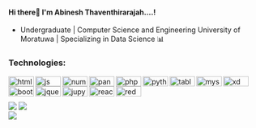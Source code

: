 #### Hi there👋 I'm Abinesh Thaventhirarajah....! 
  - Undergraduate | Computer Science and Engineering University of Moratuwa | Specializing in Data Science 📊
<!-- <div align = 'right'>![](https://komarev.com/ghpvc/?username=abinesht&color=yellow)</div> -->

### Technologies:
<img align="left" alt="html" width="50px" height="20px" src="https://img.shields.io/badge/HTML5-E34F26?style=for-the-badge&logo=html5&logoColor=white" />
<img align="left" alt="js" width="50px" height="20px"  src="https://img.shields.io/badge/JavaScript-323330?style=for-the-badge&logo=javascript&logoColor=F7DF1E" />
<img align="left" alt="numpy" width="50px" height="20px"  src="https://img.shields.io/badge/Numpy-777BB4?style=for-the-badge&logo=numpy&logoColor=white" />
<img align="left" alt="pandas" width="50px" height="20px"  src="https://img.shields.io/badge/Pandas-2C2D72?style=for-the-badge&logo=pandas&logoColor=white" />
<img align="left" alt="php" width="50px" height="20px"  src="https://img.shields.io/badge/PHP-777BB4?style=for-the-badge&logo=php&logoColor=white" />
<img align="left" alt="python" width="50px" height="20px"  src="https://img.shields.io/badge/Python-FFD43B?style=for-the-badge&logo=python&logoColor=blue" />
<img align="left" alt="tableau" width="50px" height="20px"  src="https://img.shields.io/badge/Tableau-E97627?style=for-the-badge&logo=Tableau&logoColor=white" />
<img align="left"  alt="mysql" width="50px" height="20px"  src="https://img.shields.io/badge/MySQL-005C84?style=for-the-badge&logo=mysql&logoColor=white" />
<img align="left" alt="xd" width="50px" height="20px"  src="https://img.shields.io/badge/Adobe%20XD-470137?style=for-the-badge&logo=Adobe%20XD&logoColor=#FF61F6" />
<img align="left" alt="bootstrap" width="50px" height="20px"  src="https://img.shields.io/badge/Bootstrap-563D7C?style=for-the-badge&logo=bootstrap&logoColor=white" />
<img align="left" alt="jquery" width="50px" height="20px"  src="https://img.shields.io/badge/jQuery-0769AD?style=for-the-badge&logo=jquery&logoColor=white" />
<img align="left" alt="jupyter" width="50px" height="20px"  src="https://img.shields.io/badge/Jupyter-F37626.svg?&style=for-the-badge&logo=Jupyter&logoColor=white" />
<img align="left" alt="react" width="50px" height="20px"  src="https://img.shields.io/badge/React-20232A?style=for-the-badge&logo=react&logoColor=61DAFB" />
<img align="left" alt="redux" width="50px" height="20px"  src="https://img.shields.io/badge/Redux-593D88?style=for-the-badge&logo=redux&logoColor=white" />

<br/>
<br/>


<br />

<img src="https://github-readme-stats.vercel.app/api?username=abinesht" />

<img src="https://github-readme-stats.vercel.app/api/top-langs/?username=abinesht" />
<br/>
<img src="https://github-readme-streak-stats.herokuapp.com/?user=abinesht" />
